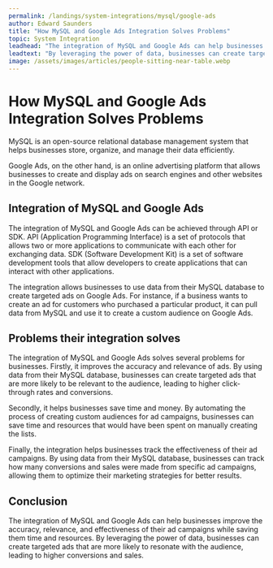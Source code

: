 ```yaml
---
permalink: /landings/system-integrations/mysql/google-ads
author: Edward Saunders
title: "How MySQL and Google Ads Integration Solves Problems"
topic: System Integration
leadhead: "The integration of MySQL and Google Ads can help businesses improve the accuracy, relevance, and effectiveness of their ad campaigns while saving them time and resources"
leadtext: "By leveraging the power of data, businesses can create targeted ads that are more likely to resonate with the audience, leading to higher conversions and sales."
image: /assets/images/articles/people-sitting-near-table.webp
---
```

<div class="arttext">    <h1>How MySQL and Google Ads Integration Solves Problems</h1>
    <p>MySQL is an open-source relational database management system that helps businesses store, organize, and manage their data efficiently.</p>
    <p>Google Ads, on the other hand, is an online advertising platform that allows businesses to create and display ads on search engines and other websites in the Google network.</p>
    <h2>Integration of MySQL and Google Ads</h2>
    <p>The integration of MySQL and Google Ads can be achieved through API or SDK. API (Application Programming Interface) is a set of protocols that allows two or more applications to communicate with each other for exchanging data. SDK (Software Development Kit) is a set of software development tools that allow developers to create applications that can interact with other applications.</p>
    <p>The integration allows businesses to use data from their MySQL database to create targeted ads on Google Ads. For instance, if a business wants to create an ad for customers who purchased a particular product, it can pull data from MySQL and use it to create a custom audience on Google Ads.</p>
    <h2>Problems their integration solves</h2>
    <p>The integration of MySQL and Google Ads solves several problems for businesses. Firstly, it improves the accuracy and relevance of ads. By using data from their MySQL database, businesses can create targeted ads that are more likely to be relevant to the audience, leading to higher click-through rates and conversions.</p>
    <p>Secondly, it helps businesses save time and money. By automating the process of creating custom audiences for ad campaigns, businesses can save time and resources that would have been spent on manually creating the lists.</p>
    <p>Finally, the integration helps businesses track the effectiveness of their ad campaigns. By using data from their MySQL database, businesses can track how many conversions and sales were made from specific ad campaigns, allowing them to optimize their marketing strategies for better results.</p>
    <h2>Conclusion</h2>
    <p>The integration of MySQL and Google Ads can help businesses improve the accuracy, relevance, and effectiveness of their ad campaigns while saving them time and resources. By leveraging the power of data, businesses can create targeted ads that are more likely to resonate with the audience, leading to higher conversions and sales.</p>
</div>
